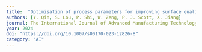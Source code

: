 ```yaml
---
title:  "Optimisation of process parameters for improving surface quality in laser powder bed fusion"
authors: [Y. Qin, S. Lou, P. Shi, W. Zeng, P. J. Scott, X. Jiang]
journal: The International Journal of Advanced Manufacturing Technology
year: 2024 
doi: "https://doi.org/10.1007/s00170-023-12826-8"
category: "AI"
---
```

